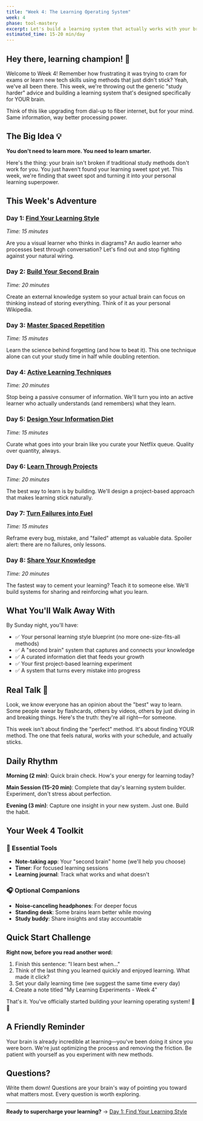 ```yaml
---
title: "Week 4: The Learning Operating System"
week: 4
phase: tool-mastery
excerpt: Let's build a learning system that actually works with your brain (not against it)
estimated_time: 15-20 min/day
---
```


## Hey there, learning champion! 👋

Welcome to Week 4! Remember how frustrating it was trying to cram for exams or learn new tech skills using methods that just didn't stick? Yeah, we've all been there. This week, we're throwing out the generic "study harder" advice and building a learning system that's designed specifically for YOUR brain.

Think of this like upgrading from dial-up to fiber internet, but for your mind. Same information, way better processing power.

## The Big Idea 💡

**You don't need to learn more. You need to learn smarter.**

Here's the thing: your brain isn't broken if traditional study methods don't work for you. You just haven't found your learning sweet spot yet. This week, we're finding that sweet spot and turning it into your personal learning superpower.

## This Week's Adventure

### Day 1: [Find Your Learning Style](./01-learning-style)
*Time: 15 minutes*

Are you a visual learner who thinks in diagrams? An audio learner who processes best through conversation? Let's find out and stop fighting against your natural wiring.

### Day 2: [Build Your Second Brain](./02-second-brain)
*Time: 20 minutes*

Create an external knowledge system so your actual brain can focus on thinking instead of storing everything. Think of it as your personal Wikipedia.

### Day 3: [Master Spaced Repetition](./03-spaced-repetition)
*Time: 15 minutes*

Learn the science behind forgetting (and how to beat it). This one technique alone can cut your study time in half while doubling retention.

### Day 4: [Active Learning Techniques](./04-active-learning)
*Time: 20 minutes*

Stop being a passive consumer of information. We'll turn you into an active learner who actually understands (and remembers) what they learn.

### Day 5: [Design Your Information Diet](./05-information-diet)
*Time: 15 minutes*

Curate what goes into your brain like you curate your Netflix queue. Quality over quantity, always.

### Day 6: [Learn Through Projects](./06-project-learning)
*Time: 20 minutes*

The best way to learn is by building. We'll design a project-based approach that makes learning stick naturally.

### Day 7: [Turn Failures into Fuel](./07-failure-learning)
*Time: 15 minutes*

Reframe every bug, mistake, and "failed" attempt as valuable data. Spoiler alert: there are no failures, only lessons.

### Day 8: [Share Your Knowledge](./08-knowledge-sharing)
*Time: 20 minutes*

The fastest way to cement your learning? Teach it to someone else. We'll build systems for sharing and reinforcing what you learn.

## What You'll Walk Away With

By Sunday night, you'll have:
- ✅ Your personal learning style blueprint (no more one-size-fits-all methods)
- ✅ A "second brain" system that captures and connects your knowledge
- ✅ A curated information diet that feeds your growth
- ✅ Your first project-based learning experiment
- ✅ A system that turns every mistake into progress

## Real Talk 💬

Look, we know everyone has an opinion about the "best" way to learn. Some people swear by flashcards, others by videos, others by just diving in and breaking things. Here's the truth: they're all right—for someone.

This week isn't about finding the "perfect" method. It's about finding YOUR method. The one that feels natural, works with your schedule, and actually sticks.

## Daily Rhythm

**Morning (2 min)**: Quick brain check. How's your energy for learning today?

**Main Session (15-20 min)**: Complete that day's learning system builder. Experiment, don't stress about perfection.

**Evening (3 min)**: Capture one insight in your new system. Just one. Build the habit.

## Your Week 4 Toolkit

### 📱 Essential Tools
- **Note-taking app**: Your "second brain" home (we'll help you choose)
- **Timer**: For focused learning sessions
- **Learning journal**: Track what works and what doesn't

### 🎧 Optional Companions
- **Noise-canceling headphones**: For deeper focus
- **Standing desk**: Some brains learn better while moving
- **Study buddy**: Share insights and stay accountable

## Quick Start Challenge

**Right now, before you read another word:**

1. Finish this sentence: "I learn best when..."
2. Think of the last thing you learned quickly and enjoyed learning. What made it click?
3. Set your daily learning time (we suggest the same time every day)
4. Create a note titled "My Learning Experiments - Week 4"

That's it. You've officially started building your learning operating system! 🧠✨

## A Friendly Reminder

Your brain is already incredible at learning—you've been doing it since you were born. We're just optimizing the process and removing the friction. Be patient with yourself as you experiment with new methods.

## Questions?

Write them down! Questions are your brain's way of pointing you toward what matters most. Every question is worth exploring.

---

**Ready to supercharge your learning?** → [Day 1: Find Your Learning Style](./01-learning-style)
